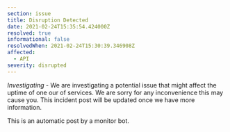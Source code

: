```yaml
---
section: issue
title: Disruption Detected
date: 2021-02-24T15:35:54.424000Z
resolved: true
informational: false
resolvedWhen: 2021-02-24T15:30:39.346908Z
affected:
  - API
severity: disrupted
---
```

*Investigating* - We are investigating a potential issue that might affect the uptime of one our of services. We are sorry for any inconvenience this may cause you. This incident post will be updated once we have more information.

This is an automatic post by a monitor bot.
        